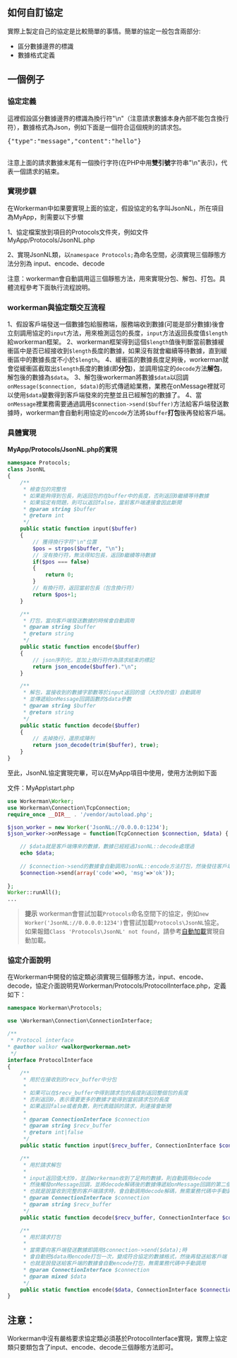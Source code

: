 ## 如何自訂協定

實際上製定自己的協定是比較簡單的事情。簡單的協定一般包含兩部分:
 * 區分數據邊界的標識
 * 數據格式定義

## 一個例子

### 協定定義
這裡假設區分數據邊界的標識為換行符"\n"（注意請求數據本身內部不能包含換行符），數據格式為Json，例如下面是一個符合這個規則的請求包。

<pre>
{"type":"message","content":"hello"}

</pre>

注意上面的請求數據末尾有一個換行字符(在PHP中用**雙引號**字符串"\n"表示)，代表一個請求的結束。

### 實現步驟
在Workerman中如果要實現上面的協定，假設協定的名字叫JsonNL，所在項目為MyApp，則需要以下步驟

1、協定檔案放到項目的Protocols文件夾，例如文件MyApp/Protocols/JsonNL.php

2、實現JsonNL類，以```namespace Protocols;```為命名空間，必須實現三個靜態方法分別為 input、encode、decode

注意：workerman會自動調用這三個靜態方法，用來實現分包、解包、打包。具體流程參考下面執行流程說明。

### workerman與協定類交互流程
1、假設客戶端發送一個數據包給服務端，服務端收到數據(可能是部分數據)後會立刻調用協定的```input```方法，用來檢測這包的長度，```input```方法返回長度值```$length```給workerman框架。
2、workerman框架得到這個```$length```值後判斷當前數據緩衝區中是否已經接收到```$length```長度的數據，如果沒有就會繼續等待數據，直到緩衝區中的數據長度不小於```$length```。
4、緩衝區的數據長度足夠後，workerman就會從緩衝區截取出```$length```長度的數據(即**分包**)，並調用協定的```decode```方法**解包**，解包後的數據為```$data```。
3、解包後workerman將數據```$data```以回調```onMessage($connection, $data)```的形式傳遞給業務，業務在onMessage裡就可以使用```$data```變數得到客戶端發來的完整並且已經解包的數據了。
4、當```onMessage```裡業務需要通過調用```$connection->send($buffer)```方法給客戶端發送數據時，workerman會自動利用協定的```encode```方法將```$buffer```**打包**後再發給客戶端。

### 具體實現

**MyApp/Protocols/JsonNL.php的實現**

```php
namespace Protocols;
class JsonNL
{
    /**
     * 檢查包的完整性
     * 如果能夠得到包長，則返回包的在buffer中的長度，否則返回0繼續等待數據
     * 如果協定有問題，則可以返回false，當前客戶端連接會因此斷開
     * @param string $buffer
     * @return int
     */
    public static function input($buffer)
    {
        // 獲得換行字符"\n"位置
        $pos = strpos($buffer, "\n");
        // 沒有換行符，無法得知包長，返回0繼續等待數據
        if($pos === false)
        {
            return 0;
        }
        // 有換行符，返回當前包長（包含換行符）
        return $pos+1;
    }

    /**
     * 打包，當向客戶端發送數據的時候會自動調用
     * @param string $buffer
     * @return string
     */
    public static function encode($buffer)
    {
        // json序列化，並加上換行符作為請求結束的標記
        return json_encode($buffer)."\n";
    }

    /**
     * 解包，當接收到的數據字節數等於input返回的值（大於0的值）自動調用
     * 並傳遞給onMessage回調函數的$data參數
     * @param string $buffer
     * @return string
     */
    public static function decode($buffer)
    {
        // 去掉換行，還原成陣列
        return json_decode(trim($buffer), true);
    }
}
```

至此，JsonNL協定實現完畢，可以在MyApp項目中使用，使用方法例如下面

文件：MyApp\start.php
```php
use Workerman\Worker;
use Workerman\Connection\TcpConnection;
require_once __DIR__ . '/vendor/autoload.php';

$json_worker = new Worker('JsonNL://0.0.0.0:1234');
$json_worker->onMessage = function(TcpConnection $connection, $data) {

    // $data就是客戶端傳來的數據，數據已經經過JsonNL::decode處理過
    echo $data;
    
    // $connection->send的數據會自動調用JsonNL::encode方法打包，然後發往客戶端
    $connection->send(array('code'=>0, 'msg'=>'ok'));
    
};
Worker::runAll();
...
```

> **提示**
> workerman會嘗試加載`Protocols`命名空間下的協定，例如`new Worker('JsonNL://0.0.0.0:1234')`會嘗試加載`Protocols\JsonNL`協定。
> 如果報錯`Class 'Protocols\JsonNL' not found`，請參考[自動加載](../faq/autoload.md)實現自動加載。

### 協定介面說明
在Workerman中開發的協定類必須實現三個靜態方法，input、encode、decode，協定介面說明見Workerman/Protocols/ProtocolInterface.php，定義如下：

```php
namespace Workerman\Protocols;

use \Workerman\Connection\ConnectionInterface;

/**
 * Protocol interface
* @author walkor <walkor@workerman.net>
 */
interface ProtocolInterface
{
    /**
     * 用於在接收到的recv_buffer中分包
     *
     * 如果可以在$recv_buffer中得到請求包的長度則返回整個包的長度
     * 否則返回0，表示需要更多的數據才能得到當前請求包的長度
     * 如果返回false或者負數，則代表錯誤的請求，則連接會斷開
     *
     * @param ConnectionInterface $connection
     * @param string $recv_buffer
     * @return int|false
     */
    public static function input($recv_buffer, ConnectionInterface $connection);

    /**
     * 用於請求解包
     *
     * input返回值大於0，並且Workerman收到了足夠的數據，則自動調用decode
     * 然後觸發onMessage回調，並將decode解碼後的數據傳遞給onMessage回調的第二個參數
     * 也就是說當收到完整的客戶端請求時，會自動調用decode解碼，無需業務代碼中手動調用
     * @param ConnectionInterface $connection
     * @param string $recv_buffer
     */
    public static function decode($recv_buffer, ConnectionInterface $connection);

    /**
     * 用於請求打包
     *
     * 當需要向客戶端發送數據即調用$connection->send($data);時
     * 會自動把$data用encode打包一次，變成符合協定的數據格式，然後再發送給客戶端
     * 也就是說發送給客戶端的數據會自動encode打包，無需業務代碼中手動調用
     * @param ConnectionInterface $connection
     * @param mixed $data
     */
    public static function encode($data, ConnectionInterface $connection);
}
```

## 注意：
Workerman中沒有嚴格要求協定類必須基於ProtocolInterface實現，實際上協定類只要類包含了input、encode、decode三個靜態方法即可。

